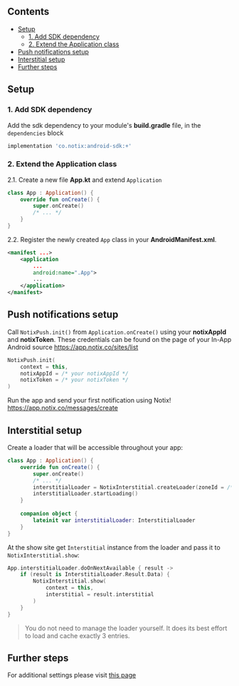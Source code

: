 ## Contents

* [Setup](#setup)
  * [1. Add SDK dependency](#1-add-sdk-dependency)
  * [2. Extend the Application class](#2-extend-the-application-class)
* [Push notifications setup](#push-notifications-setup)
* [Interstitial setup](#interstitial-setup)
* [Further steps](#further-steps)

## Setup

### 1. Add SDK dependency

Add the sdk dependency to your module's **build.gradle** file, in the `dependencies` block

```groovy  
implementation 'co.notix:android-sdk:+'  
```  

### 2. Extend the Application class

2.1. Create a new file **App.kt** and extend `Application`

```kotlin  
class App : Application() {
    override fun onCreate() {   
        super.onCreate()
        /* ... */ 
    }
}   
```  

2.2. Register the newly created `App` class in your **AndroidManifest.xml**.

```xml  
<manifest ...>
    <application
        ...
        android:name=".App"> 
        ... 
    </application>
</manifest>  
```  

## Push notifications setup

Call `NotixPush.init()` from `Application.onCreate()` using your **notixAppId** and **notixToken**. These credentials can be found on the page of your In-App Android source https://app.notix.co/sites/list

```kotlin  
NotixPush.init(
    context = this,  
    notixAppId = /* your notixAppId */ 
    notixToken = /* your notixToken */
) 
```

Run the app and send your first notification using Notix! https://app.notix.co/messages/create

## Interstitial setup

Create a loader that will be accessible throughout your app:
```kotlin
class App : Application() {  
    override fun onCreate() {  
        super.onCreate()
        /* ... */
        interstitialLoader = NotixInterstitial.createLoader(zoneId = /* your Zone ID */)
        interstitialLoader.startLoading() 
    }  
  
    companion object {  
        lateinit var interstitialLoader: InterstitialLoader 
    }  
}
```

At the show site get `Interstitial` instance from the loader and pass it to `NotixInterstitial.show`:
```kotlin
App.interstitialLoader.doOnNextAvailable { result -> 
    if (result is InterstitialLoader.Result.Data) {
        NotixInterstitial.show(  
            context = this,  
            interstitial = result.interstitial
        )
    }
}
```
> You do not need to manage the loader yourself. It does its best effort to load and cache exactly 3 entries.

## Further steps

For additional settings please visit [this page](README.md)